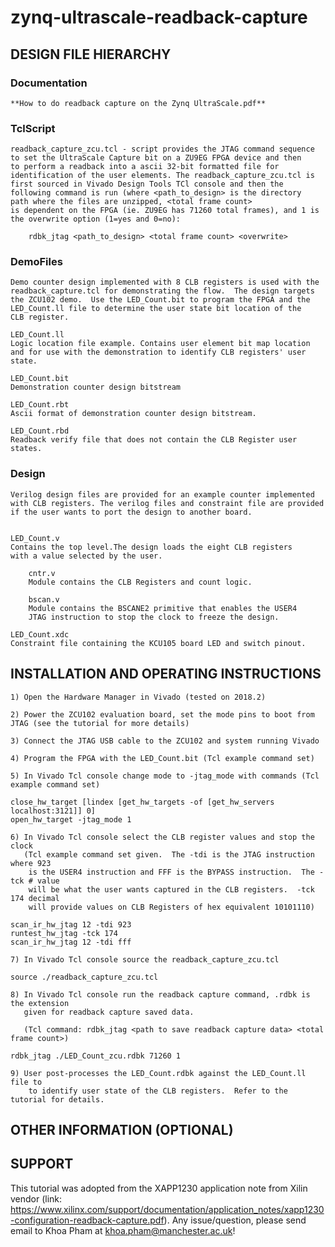 # zynq-ultrascale-readback-capture
## DESIGN FILE HIERARCHY

### Documentation
	**How to do readback capture on the Zynq UltraScale.pdf**
	
### TclScript 
	readback_capture_zcu.tcl - script provides the JTAG command sequence 
 	to set the UltraScale Capture bit on a ZU9EG FPGA device and then 
	to perform a readback into a ascii 32-bit formatted file for 
	identification of the user elements. The readback_capture_zcu.tcl is 
	first sourced in Vivado Design Tools TCl console and then the 
	following command is run (where <path_to_design> is the directory
	path where the files are unzipped, <total frame count> 
	is dependent on the FPGA (ie. ZU9EG has 71260 total frames), and 1 is 
	the overwrite option (1=yes and 0=no):
```
	rdbk_jtag <path_to_design> <total frame count> <overwrite> 
```

### DemoFiles
	Demo counter design implemented with 8 CLB registers is used with the 
	readback_capture.tcl for demonstrating the flow.  The design targets
	the ZCU102 demo.  Use the LED_Count.bit to program the FPGA and the
	LED_Count.ll file to determine the user state bit location of the 
	CLB register.    

	LED_Count.ll 
	Logic location file example. Contains user element bit map location
	and for use with the demonstration to identify CLB registers' user 
	state.

	LED_Count.bit
	Demonstration counter design bitstream  
 
	LED_Count.rbt
	Ascii format of demonstration counter design bitstream.

	LED_Count.rbd
	Readback verify file that does not contain the CLB Register user states.  
	


### Design 
	Verilog design files are provided for an example counter implemented
	with CLB registers. The verilog files and constraint file are provided 
	if the user wants to port the design to another board.  


	LED_Count.v 
	Contains the top level.The design loads the eight CLB registers
	with a value selected by the user. 

		cntr.v 
		Module contains the CLB Registers and count logic. 
	
		bscan.v
		Module contains the BSCANE2 primitive that enables the USER4
		JTAG instruction to stop the clock to freeze the design. 

	LED_Count.xdc
	Constraint file containing the KCU105 board LED and switch pinout.

	

## INSTALLATION AND OPERATING INSTRUCTIONS 


	1) Open the Hardware Manager in Vivado (tested on 2018.2)

	2) Power the ZCU102 evaluation board, set the mode pins to boot from JTAG (see the tutorial for more details)

	3) Connect the JTAG USB cable to the ZCU102 and system running Vivado

	4) Program the FPGA with the LED_Count.bit (Tcl example command set)
	
	5) In Vivado Tcl console change mode to -jtag_mode with commands (Tcl example command set)
```
close_hw_target [lindex [get_hw_targets -of [get_hw_servers localhost:3121]] 0]
open_hw_target -jtag_mode 1
```		
	6) In Vivado Tcl console select the CLB register values and stop the clock 
	   (Tcl example command set given.  The -tdi is the JTAG instruction where 923 
	    is the USER4 instruction and FFF is the BYPASS instruction.  The -tck # value 
	    will be what the user wants captured in the CLB registers.  -tck 174 decimal
	    will provide values on CLB Registers of hex equivalent 10101110)  
```
scan_ir_hw_jtag 12 -tdi 923
runtest_hw_jtag -tck 174
scan_ir_hw_jtag 12 -tdi fff
```
	7) In Vivado Tcl console source the readback_capture_zcu.tcl
```
source ./readback_capture_zcu.tcl
```
	8) In Vivado Tcl console run the readback capture command, .rdbk is the extension 
	   given for readback capture saved data. 

	   (Tcl command: rdbk_jtag <path to save readback capture data> <total frame count>)
```
rdbk_jtag ./LED_Count_zcu.rdbk 71260 1
```
	9) User post-processes the LED_Count.rdbk against the LED_Count.ll file to 
	    to identify user state of the CLB registers.  Refer to the tutorial for details.
 


## OTHER INFORMATION (OPTIONAL) 


## SUPPORT

This tutorial was adopted from the XAPP1230 application note from Xilin vendor (link: https://www.xilinx.com/support/documentation/application_notes/xapp1230-configuration-readback-capture.pdf).
Any issue/question, please send email to Khoa Pham at <khoa.pham@manchester.ac.uk>!
